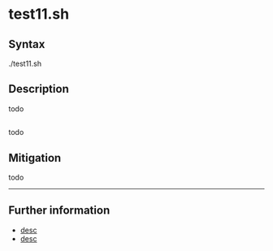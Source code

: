 # test11.sh

## Syntax

./test11.sh <DOMAIN>

## Description

todo

##

todo

## Mitigation

todo

- - -

## Further information

  * [desc](uri)
  * [desc](uri)

[reference]: uri